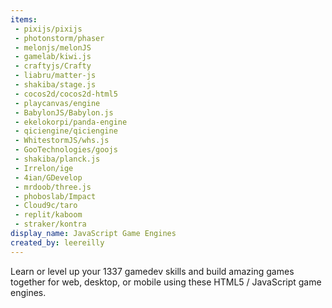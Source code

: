 ```yaml
---
items:
 - pixijs/pixijs
 - photonstorm/phaser
 - melonjs/melonJS
 - gamelab/kiwi.js
 - craftyjs/Crafty
 - liabru/matter-js
 - shakiba/stage.js
 - cocos2d/cocos2d-html5
 - playcanvas/engine
 - BabylonJS/Babylon.js
 - ekelokorpi/panda-engine
 - qiciengine/qiciengine
 - WhitestormJS/whs.js
 - GooTechnologies/goojs
 - shakiba/planck.js
 - Irrelon/ige
 - 4ian/GDevelop
 - mrdoob/three.js
 - phoboslab/Impact
 - Cloud9c/taro
 - replit/kaboom
 - straker/kontra
display_name: JavaScript Game Engines
created_by: leereilly
---
```

Learn or level up your 1337 gamedev skills and build amazing games together for web, desktop, or mobile using these HTML5 / JavaScript game engines.
